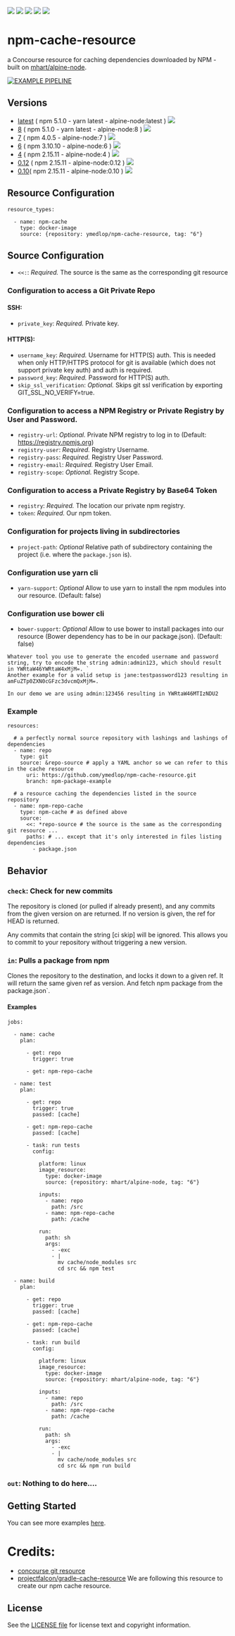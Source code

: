 [![](https://images.microbadger.com/badges/version/ymedlop/npm-cache-resource:6.svg)](https://microbadger.com/images/ymedlop/npm-cache-resource:6 "Get your own version badge on microbadger.com") [![](https://images.microbadger.com/badges/image/ymedlop/npm-cache-resource:6.svg)](https://microbadger.com/images/ymedlop/npm-cache-resource:6 "Get your own image badge on microbadger.com") [![](https://images.microbadger.com/badges/commit/ymedlop/npm-cache-resource:6.svg)](https://microbadger.com/images/ymedlop/npm-cache-resource:6 "Get your own commit badge on microbadger.com") [![](https://images.microbadger.com/badges/license/ymedlop/npm-cache-resource:6.svg)](https://microbadger.com/images/ymedlop/npm-cache-resource:6 "Get your own license badge on microbadger.com")
[![](https://img.shields.io/docker/pulls/ymedlop/npm-cache-resource.svg)](https://img.shields.io/docker/pulls/ymedlop/npm-cache-resource.svg)

npm-cache-resource
==================

a Concourse resource for caching dependencies downloaded by NPM - built on [mhart/alpine-node](https://hub.docker.com/r/mhart/alpine-node).

[![EXAMPLE PIPELINE](https://raw.githubusercontent.com/ymedlop-sandbox/npm-cache-resource/master/images/example-pipeline.png)](https://raw.githubusercontent.com/ymedlop-sandbox/npm-cache-resource/master/images/example-pipeline.png)


Versions
--------

* [latest](https://github.com/ymedlop-sandbox/npm-cache-resource/blob/master/Dockerfile) ( npm 5.1.0 - yarn latest - alpine-node:latest ) [![](https://images.microbadger.com/badges/image/ymedlop/npm-cache-resource.svg)](https://microbadger.com/images/ymedlop/npm-cache-resource "Get your own image badge on microbadger.com")
* [8](https://github.com/ymedlop-sandbox/npm-cache-resource/blob/alpine-node-v7/Dockerfile) ( npm 5.1.0 - yarn latest - alpine-node:8 ) [![](https://images.microbadger.com/badges/image/ymedlop/npm-cache-resource:8.svg)](https://microbadger.com/images/ymedlop/npm-cache-resource:8 "Get your own image badge on microbadger.com")
* [7](https://github.com/ymedlop-sandbox/npm-cache-resource/blob/alpine-node-v7/Dockerfile) ( npm 4.0.5 - alpine-node:7 ) [![](https://images.microbadger.com/badges/image/ymedlop/npm-cache-resource:7.svg)](https://microbadger.com/images/ymedlop/npm-cache-resource:7 "Get your own image badge on microbadger.com")
* [6](https://github.com/ymedlop-sandbox/npm-cache-resource/blob/alpine-node-v6/Dockerfile) ( npm 3.10.10 - alpine-node:6 ) [![](https://images.microbadger.com/badges/image/ymedlop/npm-cache-resource:6.svg)](https://microbadger.com/images/ymedlop/npm-cache-resource:6 "Get your own image badge on microbadger.com")
* [4](https://github.com/ymedlop-sandbox/npm-cache-resource/blob/alpine-node-v4/Dockerfile) ( npm 2.15.11 - alpine-node:4 ) [![](https://images.microbadger.com/badges/image/ymedlop/npm-cache-resource:4.svg)](https://microbadger.com/images/ymedlop/npm-cache-resource:4 "Get your own image badge on microbadger.com")
* [0.12](https://github.com/ymedlop-sandbox/npm-cache-resource/blob/alpine-node-v0.12/Dockerfile) ( npm 2.15.11 - alpine-node:0.12 ) [![](https://images.microbadger.com/badges/image/ymedlop/npm-cache-resource:0.12.svg)](https://microbadger.com/images/ymedlop/npm-cache-resource:0.12 "Get your own image badge on microbadger.com")
* [0.10](https://github.com/ymedlop-sandbox/npm-cache-resource/blob/alpine-node-v0.10/Dockerfile)( npm 2.15.11 - alpine-node:0.10 ) [![](https://images.microbadger.com/badges/image/ymedlop/npm-cache-resource:0.10.svg)](https://microbadger.com/images/ymedlop/npm-cache-resource:0.1' "Get your own image badge on microbadger.com")

Resource Configuration
----------------------

```
resource_types:

  - name: npm-cache
    type: docker-image
    source: {repository: ymedlop/npm-cache-resource, tag: "6"}
```


Source Configuration
--------------------

* `<<:`: *Required.* The source is the same as the corresponding git resource

### Configuration to access a Git Private Repo

#### SSH:

* `private_key`: *Required.* Private key.

#### HTTP(S):

* `username_key`: *Required.* Username for HTTP(S) auth. This is needed when only HTTP/HTTPS protocol for git is available (which does not support private key auth) and auth is required.
* `password_key`: *Required.* Password for HTTP(S) auth.
* `skip_ssl_verification`: *Optional.* Skips git ssl verification by exporting GIT_SSL_NO_VERIFY=true.

### Configuration to access a NPM Registry or Private Registry by User and Password.

* `registry-url`: *Optional.* Private NPM registry to log in to (Default: https://registry.npmjs.org)
* `registry-user`: *Required.* Registry Username.
* `registry-pass`:  *Required.* Registry User Password.
* `registry-email`: *Required.* Registry User Email.
* `registry-scope`: *Optional.* Registry Scope.

### Configuration to access a Private Registry by Base64 Token

* `registry`: *Required.* The location our private npm registry.
* `token`: *Required.* Our npm token.

### Configuration for projects living in subdirectories
* `project-path`: *Optional* Relative path of subdirectory containing the project (i.e. where the `package.json` is).

### Configuration use yarn cli
* `yarn-support`: *Optional* Allow to use yarn to install the npm modules into our resource. (Default: false)

### Configuration use bower cli
* `bower-support`: *Optional* Allow to use bower to install packages into our resource (Bower dependency has to be in our package.json). (Default: false)

```
Whatever tool you use to generate the encoded username and password string, try to encode the string admin:admin123, which should result in YWRtaW46YWRtaW4xMjM=. `
Another example for a valid setup is jane:testpassword123 resulting in amFuZTp0ZXN0cGFzc3dvcmQxMjM=.

In our demo we are using admin:123456 resulting in YWRtaW46MTIzNDU2
```

### Example

```
resources:

  # a perfectly normal source repository with lashings and lashings of dependencies
  - name: repo
    type: git
    source: &repo-source # apply a YAML anchor so we can refer to this in the cache resource
      uri: https://github.com/ymedlop/npm-cache-resource.git
      branch: npm-package-example

  # a resource caching the dependencies listed in the source repository
  - name: npm-repo-cache
    type: npm-cache # as defined above
    source:
      <<: *repo-source # the source is the same as the corresponding git resource ...
      paths: # ... except that it's only interested in files listing dependencies
        - package.json

```

## Behavior

### `check`: Check for new commits

The repository is cloned (or pulled if already present), and any commits from the given version on are returned. If no version is given, the ref for HEAD is returned.

Any commits that contain the string [ci skip] will be ignored. This allows you to commit to your repository without triggering a new version.

### `in`: Pulls a package from npm

Clones the repository to the destination, and locks it down to a given ref. It will return the same given ref as version. And fetch npm package from the package.json`.

#### Examples

```
jobs:

  - name: cache
    plan:

      - get: repo
        trigger: true

      - get: npm-repo-cache

  - name: test
    plan:

      - get: repo
        trigger: true
        passed: [cache]

      - get: npm-repo-cache
        passed: [cache]

      - task: run tests
        config:

          platform: linux
          image_resource:
            type: docker-image
            source: {repository: mhart/alpine-node, tag: "6"}

          inputs:
            - name: repo
              path: /src
            - name: npm-repo-cache
              path: /cache

          run:
            path: sh
            args:
              - -exc
              - |
                mv cache/node_modules src
                cd src && npm test

  - name: build
    plan:

      - get: repo
        trigger: true
        passed: [cache]

      - get: npm-repo-cache
        passed: [cache]

      - task: run build
        config:

          platform: linux
          image_resource:
            type: docker-image
            source: {repository: mhart/alpine-node, tag: "6"}

          inputs:
            - name: repo
              path: /src
            - name: npm-repo-cache
              path: /cache

          run:
            path: sh
            args:
              - -exc
              - |
                mv cache/node_modules src
                cd src && npm run build
```

### `out`: Nothing to do here....

Getting Started
---------------

You can see more examples [here](https://github.com/ymedlop-sandbox/npm-cache-resource/tree/examples).

Credits:
========

* [concourse git resource](https://github.com/concourse/git-resource)
* [projectfalcon/gradle-cache-resource](https://github.com/projectfalcon/gradle-cache-resource) We are following this resource to create our npm cache resource.

License
-------

See the [LICENSE file](LICENSE) for license text and copyright information.
